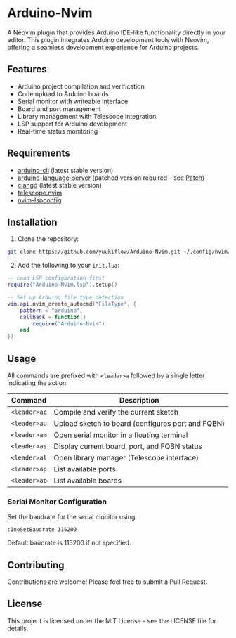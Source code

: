 # Arduino-Nvim

A Neovim plugin that provides Arduino IDE-like functionality directly in your editor. This plugin integrates Arduino development tools with Neovim, offering a seamless development experience for Arduino projects.

## Features

- Arduino project compilation and verification
- Code upload to Arduino boards
- Serial monitor with writeable interface
- Board and port management
- Library management with Telescope integration
- LSP support for Arduino development
- Real-time status monitoring

## Requirements

- [arduino-cli](https://arduino.github.io/arduino-cli/) (latest stable version)
- [arduino-language-server](https://github.com/arduino/arduino-language-server) (patched version required - see [Patch](https://github.com/arduino/arduino-language-server/issues/187#issuecomment-2241641098))
- [clangd](https://clangd.llvm.org/) (latest stable version)
- [telescope.nvim](https://github.com/nvim-telescope/telescope.nvim)
- [nvim-lspconfig](https://github.com/neovim/nvim-lspconfig)

## Installation

1. Clone the repository:
```sh
git clone https://github.com/yuukiflow/Arduino-Nvim.git ~/.config/nvim/lua/Arduino-Nvim
```

2. Add the following to your `init.lua`:
```lua
-- Load LSP configuration first
require("Arduino-Nvim.lsp").setup()

-- Set up Arduino file type detection
vim.api.nvim_create_autocmd("FileType", {
    pattern = "arduino",
    callback = function()
        require("Arduino-Nvim")
    end
})
```

## Usage

All commands are prefixed with `<leader>a` followed by a single letter indicating the action:

| Command | Description |
|---------|-------------|
| `<leader>ac` | Compile and verify the current sketch |
| `<leader>au` | Upload sketch to board (configures port and FQBN) |
| `<leader>am` | Open serial monitor in a floating terminal |
| `<leader>as` | Display current board, port, and FQBN status |
| `<leader>al` | Open library manager (Telescope interface) |
| `<leader>ap` | List available ports |
| `<leader>ab` | List available boards |

### Serial Monitor Configuration

Set the baudrate for the serial monitor using:
```
:InoSetBaudrate 115200
```
Default baudrate is 115200 if not specified.

## Contributing

Contributions are welcome! Please feel free to submit a Pull Request.

## License

This project is licensed under the MIT License - see the LICENSE file for details.
